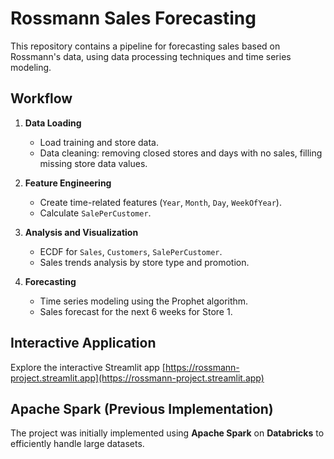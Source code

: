 # Rossmann Sales Forecasting

This repository contains a pipeline for forecasting sales based on Rossmann's data, using data processing techniques and time series modeling.

## Workflow

1. **Data Loading**
   - Load training and store data.
   - Data cleaning: removing closed stores and days with no sales, filling missing store data values.

2. **Feature Engineering**
   - Create time-related features (`Year`, `Month`, `Day`, `WeekOfYear`).
   - Calculate `SalePerCustomer`.

3. **Analysis and Visualization**
   - ECDF for `Sales`, `Customers`, `SalePerCustomer`.
   - Sales trends analysis by store type and promotion.

4. **Forecasting**
   - Time series modeling using the Prophet algorithm.
   - Sales forecast for the next 6 weeks for Store 1.

## Interactive Application

Explore the interactive Streamlit app 
[https://rossmann-project.streamlit.app](https://rossmann-project.streamlit.app)

## Apache Spark (Previous Implementation)

The project was initially implemented using **Apache Spark** on **Databricks** to efficiently handle large datasets.
